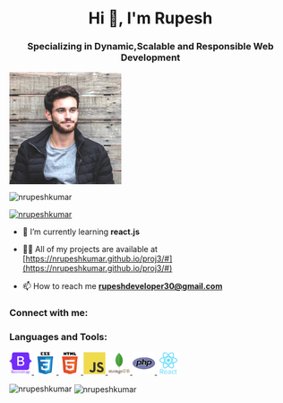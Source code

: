 <h1 align="center">Hi 👋, I'm Rupesh</h1>
<h3 align="center">Specializing in Dynamic,Scalable and Responsible Web Development</h3>
<img align="center" width="200px" src="./my-profile-img.jpg">
<p align="left"> <img src="https://komarev.com/ghpvc/?username=nrupeshkumar&label=Profile%20views&color=0e75b6&style=flat" alt="nrupeshkumar" /> </p>

<p align="left"> <a href="https://github.com/ryo-ma/github-profile-trophy"><img src="https://github-profile-trophy.vercel.app/?username=nrupeshkumar" alt="nrupeshkumar" /></a> </p>

- 🌱 I’m currently learning **react.js**

- 👨‍💻 All of my projects are available at [https://nrupeshkumar.github.io/proj3/#](https://nrupeshkumar.github.io/proj3/#)

- 📫 How to reach me **rupeshdeveloper30@gmail.com**

<h3 align="left">Connect with me:</h3>
<p align="left">
</p>

<h3 align="left">Languages and Tools:</h3>
<p align="left"> <a href="https://getbootstrap.com" target="_blank" rel="noreferrer"> <img src="https://raw.githubusercontent.com/devicons/devicon/master/icons/bootstrap/bootstrap-plain-wordmark.svg" alt="bootstrap" width="40" height="40"/> </a> <a href="https://www.w3schools.com/css/" target="_blank" rel="noreferrer"> <img src="https://raw.githubusercontent.com/devicons/devicon/master/icons/css3/css3-original-wordmark.svg" alt="css3" width="40" height="40"/> </a> <a href="https://www.w3.org/html/" target="_blank" rel="noreferrer"> <img src="https://raw.githubusercontent.com/devicons/devicon/master/icons/html5/html5-original-wordmark.svg" alt="html5" width="40" height="40"/> </a> <a href="https://developer.mozilla.org/en-US/docs/Web/JavaScript" target="_blank" rel="noreferrer"> <img src="https://raw.githubusercontent.com/devicons/devicon/master/icons/javascript/javascript-original.svg" alt="javascript" width="40" height="40"/> </a> <a href="https://www.mongodb.com/" target="_blank" rel="noreferrer"> <img src="https://raw.githubusercontent.com/devicons/devicon/master/icons/mongodb/mongodb-original-wordmark.svg" alt="mongodb" width="40" height="40"/> </a> <a href="https://www.php.net" target="_blank" rel="noreferrer"> <img src="https://raw.githubusercontent.com/devicons/devicon/master/icons/php/php-original.svg" alt="php" width="40" height="40"/> </a> <a href="https://reactjs.org/" target="_blank" rel="noreferrer"> <img src="https://raw.githubusercontent.com/devicons/devicon/master/icons/react/react-original-wordmark.svg" alt="react" width="40" height="40"/> </a> </p>

<p><img align="left" src="https://github-readme-stats.vercel.app/api/top-langs?username=nrupeshkumar&show_icons=true&locale=en&layout=compact" alt="nrupeshkumar" /></p>

<p>&nbsp;<img align="center" src="https://github-readme-stats.vercel.app/api?username=nrupeshkumar&show_icons=true&locale=en" alt="nrupeshkumar" /></p>

